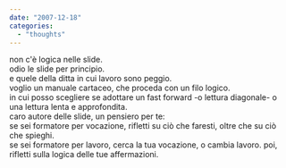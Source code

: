 ```yaml
---
date: "2007-12-18"
categories: 
  - "thoughts"
---
```


non c'è logica nelle slide.  
odio le slide per principio.  
e quele della ditta in cui lavoro sono peggio.  
voglio un manuale cartaceo, che proceda con un filo logico.  
in cui posso scegliere se adottare un fast forward -o lettura diagonale- o una lettura lenta e approfondita.  
caro autore delle slide, un pensiero per te:  
se sei formatore per vocazione, rifletti su ciò che faresti, oltre che su ciò che spieghi.  
se sei formatore per lavoro, cerca la tua vocazione, o cambia lavoro. poi, rifletti sulla logica delle tue affermazioni.
